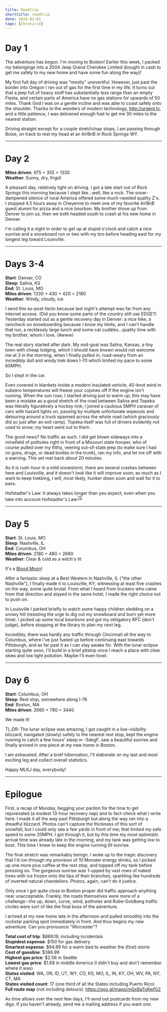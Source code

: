 ```yaml
---
title: Roadtrip
shorttitle: roadtrip
date: 2019-01-01
tags: [Chronicle]
---
```


# Day 1

The adventure has begun. I'm moving to Boston! Earlier this week, I packed my belongings into a 2004 Jeep Grand Cherokee Limited (bought in cash to get me safely to my new home and have some fun along the way)!

My first full day of driving was "mostly" uneventful. However, just past the border into Oregon I ran out of gas for the first time in my life. It turns out that a jeep full of heavy stuff has substantially less range than an empty Fiesta, and certain parts of America have no gas stations for upwards of 50 miles. Thank God I was on a gentle incline and was able to coast safely onto the shoulder. Thanks to the wonders of modern technology, http://urgent.ly, and a little patience, I was delivered enough fuel to get me 30 miles to the nearest station.

Driving straight except for a couple stretch/nap stops, I am passing through Boise, on track to rest my head at an AirBnB in Rock Springs WY.

---

# Day 2

**Miles driven**: 975 + 355 = 1330  
**Weather**: Sunny, dry, frigid

A pleasant day, relatively light on driving. I got a late start out of Rock Springs this morning because I slept like...well, like a rock. The snow-dampened silence of rural America offered some much-needed quality Z's. I stopped 4.5 hours away in Cheyenne to meet one of my favorite AirBnB guest alumni for pizza and a nice bourbon. My brother drove up from Denver to join us, then we both headed south to crash at his new home in Denver.

I'm calling it a night in order to get up at stupid o'clock and catch a nice sunrise and a snowboard run or two with my bro before heading east for my longest leg toward Louisville.

---

# Days 3-4

**Start**: Denver, CO  
**Sleep**: Salina, KS  
**End**: St. Louis, MO  
**Miles driven**: 1330 + 430 + 420 = 2180  
**Weather**: Windy, cloudy, ice

I send this ex-post-facto because last night's attempt was far from any internet access. (Did you know some parts of the country still use EDGE?) Yesterday started out as a gentle recovery day in Denver: a nice hike, a raincheck on snowboarding because I know my limits, and I can't handle that run, a recklessly large lunch and some cat cuddles...quality time with my brother, whom I love. (Awww)

The real story started after dark. My mid-goal was Salina, Kansas, a tiny town with cheap lodging, which I should have known would not welcome me at 3 in the morning, when I finally pulled in, road-weary from an incredibly dull and windy trek down I-70 which limited my pace to some 60MPH.

So I slept in the car.

Even covered in blankets inside a modern insulated vehicle, 40-knot wind in subzero temperatures will freeze your cojones off if the engine isn't running. When the sun rose, I started driving just to warm up; this may have been a mistake as a good stretch of the road between Salina and Topeka was literally figuratively a hockey rink; I joined a cautious 5MPH caravan of cars with hazard lights on, passing by multiple unfortunate wipeouts and detouring around a truck spanned across the whole road (which graciously did so just after an exit ramp). Topeka itself was full of drivers evidently not used to snow; my heart went out to them.

The good news? No traffic as such. I *did* get blown sideways into a minefield of potholes right in front of a Missouri state trooper, who of course pulled over my filthy, veering out-of-state jeep (to make sure I had no guns, drugs, or dead bodies in the trunk), ran my info, and let me off with a warning. This set met back about 20 minutes.

As it is rush-hour in a mild snowstorm, there are several crashes between here and Louisville, and it doesn't look like it will improve soon; as much as I want to keep trekking, I will, most likely, hunker down soon and wait for it to pass.

Hofstadter's Law: It always takes longer than you expect, even when you take into account Hofstadter's Law.<sup>[[1]](https://en.wikipedia.org/wiki/Hofstadter%27s_law)</sup>

---

# Day 5
**Start**: St. Louis, MO  
**Sleep**: Nashville, IL  
**End**: Columbus, OH  
**Miles driven**: 2180 + 480 = 2660  
**Weather**: Clear & cold as a witch's tit  

It's a [Blood Moon](https://en.wikipedia.org/wiki/Lunar_eclipse)!

After a fantastic sleep at a Best Western in Nashville, IL ("the other Nashville"), I finally made it to Louisville, KY, witnessing at least five crashes on the way, some quite brutal. From what I heard from truckers who came from that direction and stayed in the same hotel, I made the right choice not to push on.

In Louisville I parked briefly to watch some happy children sledding on a snowy hill (resisting the urge to dig out my snowboard and burn yet more time). I picked up some local bourbons and got my obligatory KFC (don't judge), before stopping at the library to plan my next leg.

Incredibly, there was hardly any traffic through Cincinnati all the way to Columbus, where I've just fueled up before continuing east towards Pittsburgh, and as far past it as I can stay awake for. With the lunar eclipse starting quite soon, I'll build in a brief pitstop once I reach a place with clear skies and low light pollution. Maybe I'll even howl.

---

# Day 6
**Start**: Columbus, OH  
**Sleep**: Rest stop, somewhere along I-76  
**End**: Boston, MA  
**Miles driven**: 2660 + 780 = 3440  

We made it!

TL;DR: The lunar eclipse was amazing, I got caught in a low-visibility blizzard, navigated (slowly) safely to the nearest rest stop, kept the engine running to catch a few hours' sleep in -3degF, saw a beautiful sunrise and finally arrived in one piece at my new home in Boston.

I am exhausted. After a brief hibernation, I'll elaborate on my last and most exciting leg and collect overall statistics.

Happy MLKJ day, everybody!


---

# Epilogue

First, a recap of Monday, begging your pardon for the time to get rejuvenated (a modest 13-hour recovery nap) and to fact-check what I write here. I made it all the way past Pittsburgh but along the way ran into a dreadful blizzard. Photos can't capture the thickness of this sort of snowfall, but I could only see a few yards in front of me; that limited my safe speed to some 20MPH. I got through it, but by this time my most optimistic arrival time was already late in the morning, and my tank was getting low to boot. This time I knew to keep the engine running till sunrise.

The final stretch was remarkably benign. I woke up to the tragic discovery that I'd run through my provision of 10 Monster energy drinks, so I picked up one more plus coffee at the rest stop, and topped off my tank before pressing on. The gorgeous sunrise was 1-upped by vast rows of naked trees with ice frozen onto the tips of their branches, sparkling like hundreds of inverted natural chandeliers. Photos, again, can't do it justice.

Only once I got quite close to Boston proper did traffic approach anything near unacceptable. Frankly, the roads themselves were more of a challenge--the up, down, curve, wind, potholes and Rube-Goldberg traffic circles were sort of like the final boss of the adventure.

I arrived at my new home late in the afternoon and pulled smoothly into the rockstar parking spot immediately in front. And thus begins my new adventure. Can you pronounce "Worcester"?

**Total cost of trip**: $889.19, including incidentals  
**Stupidest expense**: $150 for gas delivery  
**Smartest expense**: $94.89 for a warm bed to weather the (first) storm  
**Cost of gasoline**: $386.99  
**Highest gas price**: $2.56 in Seattle  
**Lowest gas price**: $1.68 in middle America (I didn't buy and don't remember where it was)  
**States visited**: WA, OR, ID, UT, WY, CO, KS, MO, IL, IN, KY, OH, WV, PA, NY, CT, MA  
**States visited count**: 17 (one third of all the States including Puerto Rico)  
**Full route map** (not including detours): https://goo.gl/maps/mQxBaToKwfG2

  As time allows over the next few days, I'll send out postcards from my new digs. If you haven't already, send me a mailing address if you want one.


